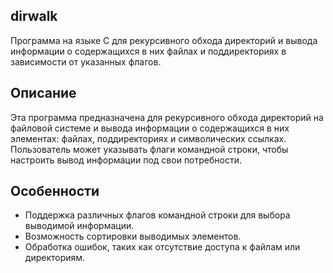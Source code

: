 ## dirwalk

Программа на языке C для рекурсивного обхода директорий и вывода информации о содержащихся в них файлах и поддиректориях в зависимости от указанных флагов.

## Описание

Эта программа предназначена для рекурсивного обхода директорий на файловой системе и вывода информации о содержащихся в них элементах: файлах, поддиректориях и символических ссылках. Пользователь может указывать флаги командной строки, чтобы настроить вывод информации под свои потребности.

## Особенности

- Поддержка различных флагов командной строки для выбора выводимой информации.
- Возможность сортировки выводимых элементов.
- Обработка ошибок, таких как отсутствие доступа к файлам или директориям.





